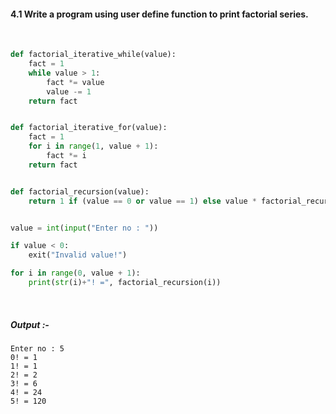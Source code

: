 #### 4.1 Write a program using user define function to print factorial series.

<br>

```py
def factorial_iterative_while(value):
    fact = 1
    while value > 1:
        fact *= value
        value -= 1
    return fact


def factorial_iterative_for(value):
    fact = 1
    for i in range(1, value + 1):
        fact *= i
    return fact


def factorial_recursion(value):
    return 1 if (value == 0 or value == 1) else value * factorial_recursion(value - 1)


value = int(input("Enter no : "))

if value < 0:
    exit("Invalid value!")

for i in range(0, value + 1):
    print(str(i)+"! =", factorial_recursion(i))
```

<br>

##### *Output* :-

```
Enter no : 5 
0! = 1
1! = 1
2! = 2
3! = 6
4! = 24
5! = 120
```
